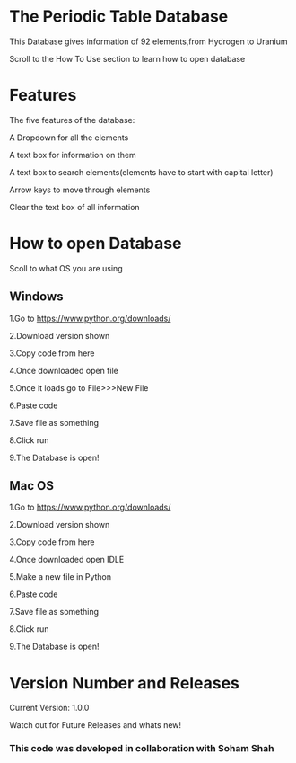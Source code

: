 # The Periodic Table Database

This Database gives information of 92 elements,from Hydrogen to Uranium 

Scroll to the How To Use section to learn how to open database

# Features

The five features of the database:

A Dropdown for all the elements

A text box for information on them

A text box to search elements(elements have to start with capital letter)

Arrow keys to move through elements

Clear the text box of all information

# How to open Database

Scoll to what OS you are using

## Windows
1.Go to https://www.python.org/downloads/

2.Download version shown

3.Copy code from here

4.Once downloaded open file

5.Once it loads go to File>>>New File

6.Paste code

7.Save file as something

8.Click run 

9.The Database is open!

## Mac OS
1.Go to https://www.python.org/downloads/

2.Download version shown

3.Copy code from here

4.Once downloaded open IDLE

5.Make a new file in Python

6.Paste code

7.Save file as something

8.Click run 

9.The Database is open!

# Version Number and Releases
 Current Version: 1.0.0
 
 Watch out for Future Releases and whats new!

### This code was developed in collaboration with Soham Shah
